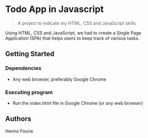 # Todo App in Javascript
> A project to indicate my HTML, CSS and JavaScript skills

Using HTML, CSS and JavaScript, we had to create a Single Page Application (SPA) that helps users to keep track of various tasks. 

## Getting Started

### Dependencies
* Any web browser, preferably Google Chrome

### Executing program
* Run the index.html file in Google Chrome (or any web browser)

## Authors
Henno Fourie
